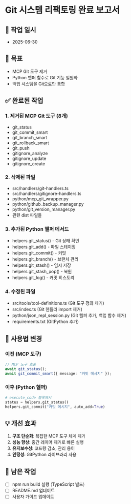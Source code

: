 # Git 시스템 리팩토링 완료 보고서

## 📅 작업 일시
- 2025-06-30

## 🎯 목표
- MCP Git 도구 제거
- Python 헬퍼 함수로 Git 기능 일원화
- 백업 시스템을 Git으로만 통합

## ✅ 완료된 작업

### 1. 제거된 MCP Git 도구 (8개)
- git_status
- git_commit_smart
- git_branch_smart
- git_rollback_smart
- git_push
- gitignore_analyze
- gitignore_update
- gitignore_create

### 2. 삭제된 파일
- src/handlers/git-handlers.ts
- src/handlers/gitignore-handlers.ts
- python/mcp_git_wrapper.py
- python/github_backup_manager.py
- python/git_version_manager.py
- 관련 dist 파일들

### 3. 추가된 Python 헬퍼 메서드
- helpers.git_status() - Git 상태 확인
- helpers.git_add() - 파일 스테이징
- helpers.git_commit() - 커밋
- helpers.git_branch() - 브랜치 관리
- helpers.git_stash() - 임시 저장
- helpers.git_stash_pop() - 복원
- helpers.git_log() - 커밋 히스토리

### 4. 수정된 파일
- src/tools/tool-definitions.ts (Git 도구 정의 제거)
- src/index.ts (Git 핸들러 import 제거)
- python/json_repl_session.py (Git 헬퍼 추가, 백업 함수 제거)
- requirements.txt (GitPython 추가)

## 📝 사용법 변경

### 이전 (MCP 도구)
```typescript
// MCP 도구 호출
await git_status();
await git_commit_smart({ message: "커밋 메시지" });
```

### 이후 (Python 헬퍼)
```python
# execute_code 블록에서
status = helpers.git_status()
helpers.git_commit("커밋 메시지", auto_add=True)
```

## 💡 개선 효과
1. **구조 단순화**: 복잡한 MCP 도구 체계 제거
2. **성능 향상**: 중간 레이어 제거로 빠른 실행
3. **유지보수성**: 코드량 감소, 관리 용이
4. **안정성**: GitPython 라이브러리 사용

## 📌 남은 작업
- [ ] npm run build 실행 (TypeScript 빌드)
- [ ] README.md 업데이트
- [ ] 사용자 가이드 업데이트
